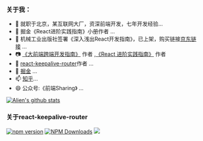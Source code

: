 


### 关于我：

- 🔭 就职于北京，某互联网大厂，资深前端开发，七年开发经验...
- 🌱 掘金《React进阶实践指南》小册作者 ...
- 👯 机械工业出版社签署《深入浅出React开发指南》，已上架，购买链接[京东链接](https://item.jd.com/14000862.html) ...
- 📷 [《大前端跨端开发指南》](https://juejin.cn/book/7198721537938030649?utm_source=profile_book) 作者 ,[《React 进阶实践指南》](https://juejin.cn/book/6945998773818490884?utm_source=profile_book) 作者
- 🤔 [react-keepalive-router](https://github.com/GoodLuckAlien/react-keepalive-router)作者 ...
- 💬 [掘金](https://juejin.cn/user/2418581313687390) ...
- 📫 [知乎](https://www.zhihu.com/people/alien-95-52)...
- 😄 公众号:《前端Sharing》 ...

[![Alien's github stats](https://github-readme-stats.vercel.app/api?username=GoodLuckAlien&show_icons=true&theme=synthwave)](https://github.com/GoodLuckAlien/github-readme-stats)



### 关于react-keepalive-router

[![npm version](https://img.shields.io/npm/v/react-keepalive-router.svg?style=flat-square)](https://www.npmjs.org/package/react-keepalive-router)
[![NPM Downloads](https://badgen.net/npm/dm/react-keepalive-router)](https://npmjs.org/package/react-keepalive-router)
![](https://img.shields.io/github/stars/GoodLuckAlien/react-keepalive-router.svg?style=social&label=Star)


